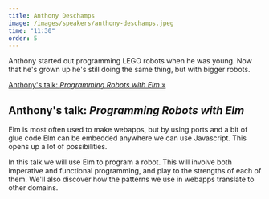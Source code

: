```yaml
---
title: Anthony Deschamps
image: /images/speakers/anthony-deschamps.jpeg
time: "11:30"
order: 5
---
```


Anthony started out programming LEGO robots when he was young. Now that he's grown up he's still doing the same thing, but with bigger robots.

[Anthony's talk: *Programming Robots with Elm* &raquo;](directive:more)

## Anthony's talk: *Programming Robots with Elm*

Elm is most often used to make webapps, but by using ports and a bit of glue code Elm can be embedded anywhere we can use Javascript. This opens up a lot of possibilities.

In this talk we will use Elm to program a robot. This will involve both imperative and functional programming, and play to the strengths of each of them. We'll also discover how the patterns we use in webapps translate to other domains.
